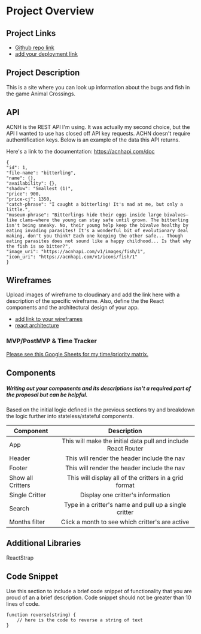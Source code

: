# Project Overview

## Project Links

- [Github repo link](https://github.com/pallie1/project2reactAllie)
- [add your deployment link]()

## Project Description

This is a site where you can look up information about the bugs and fish in the game Animal Crossings.

## API

ACNH is the REST API I'm using. It was actually my second choice, but the API I wanted to use has closed off API key requests. ACHN doesn't require authentification keys. Below is an example of the data this API returns.

Here's a link to the documentation: https://acnhapi.com/doc 


```
{
"id": 1,
"file-name": "bitterling",
"name": {},
"availability": {},
"shadow": "Smallest (1)",
"price": 900,
"price-cj": 1350,
"catch-phrase": "I caught a bitterling! It's mad at me, but only a little.",
"museum-phrase": "Bitterlings hide their eggs inside large bivalves—like clams—where the young can stay safe until grown. The bitterling isn't being sneaky. No, their young help keep the bivalve healthy by eating invading parasites! It's a wonderful bit of evolutionary deal making, don't you think? Each one keeping the other safe... Though eating parasites does not sound like a happy childhood... Is that why the fish is so bitter?",
"image_uri": "https://acnhapi.com/v1/images/fish/1",
"icon_uri": "https://acnhapi.com/v1/icons/fish/1"
}
```


## Wireframes

Upload images of wireframe to cloudinary and add the link here with a description of the specific wireframe. Also, define the the React components and the architectural design of your app.

- [add link to your wireframes]()
- [react architecture](https://imgur.com/a/IohUrhk)


### MVP/PostMVP & Time Tracker

[Please see this Google Sheets for my time/priority matrix.](https://docs.google.com/spreadsheets/d/e/2PACX-1vSBAB-1Z6zPF7iHdsZdZYaANFCbnBckTij17FF0pg7X0UCbtP7Msj3922x-wb3p5D8bFvoOpCI-CWO4/pubhtml)

## Components
##### Writing out your components and its descriptions isn't a required part of the proposal but can be helpful.

Based on the initial logic defined in the previous sections try and breakdown the logic further into stateless/stateful components. 

| Component | Description | 
| --- | :---: |  
| App | This will make the initial data pull and include React Router| 
| Header | This will render the header include the nav | 
| Footer | This will render the header include the nav | 
| Show all Critters | This will display all of the critters in a grid format| 
| Single Critter | Display one critter's information | 
| Search | Type in a critter's name and pull up a single critter | 
| Months filter | Click a month to see which critter's are active | 



## Additional Libraries
 ReactStrap

## Code Snippet

Use this section to include a brief code snippet of functionality that you are proud of an a brief description.  Code snippet should not be greater than 10 lines of code. 

```
function reverse(string) {
	// here is the code to reverse a string of text
}
```
